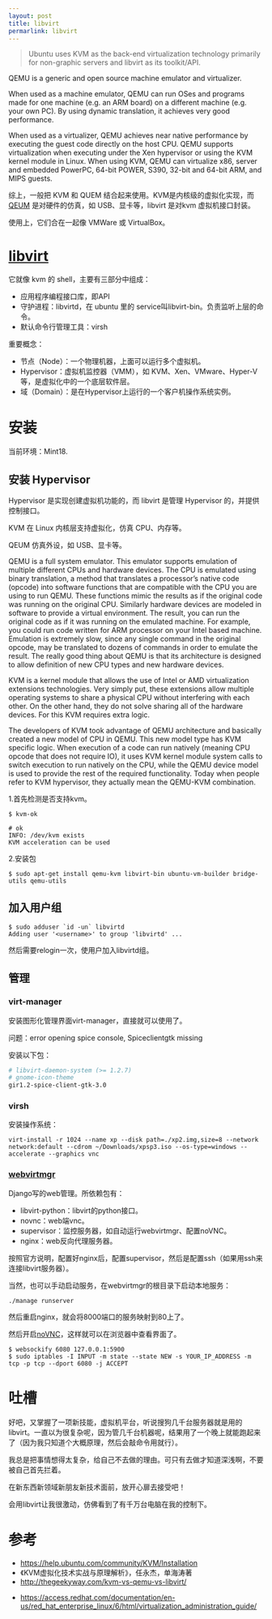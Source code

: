 ```yaml
---
layout: post
title: libvirt
permarlink: libvirt
---
```


> Ubuntu uses KVM as the back-end virtualization technology primarily for non-graphic servers and libvirt as its toolkit/API.

QEMU is a generic and open source machine emulator and virtualizer.

When used as a machine emulator, QEMU can run OSes and programs made for one machine (e.g. an ARM board) on a different machine (e.g. your own PC). By using dynamic translation, it achieves very good performance.

When used as a virtualizer, QEMU achieves near native performance by executing the guest code directly on the host CPU. QEMU supports virtualization when executing under the Xen hypervisor or using the KVM kernel module in Linux. When using KVM, QEMU can virtualize x86, server and embedded PowerPC, 64-bit POWER, S390, 32-bit and 64-bit ARM, and MIPS guests.

综上，一般把 KVM 和 QUEM 结合起来使用。KVM是内核级的虚拟化实现，而 [QEUM](https://qemu.org) 是对硬件的仿真，如 USB、显卡等，libvirt 是对kvm 虚拟机接口封装。

使用上，它们合在一起像 VMWare 或 VirtualBox。


# [libvirt](https://libvirt.org/)

它就像 kvm 的 shell，主要有三部分中组成：

* 应用程序编程接口库，即API
* 守护进程：libvirtd，在 ubuntu 里的 service叫libvirt-bin。负责监听上层的命令。
* 默认命令行管理工具：virsh

重要概念：

* 节点（Node）：一个物理机器，上面可以运行多个虚拟机。
* Hypervisor：虚拟机监控器（VMM），如 KVM、Xen、VMware、Hyper-V 等，是虚拟化中的一个底层软件层。
* 域（Domain）：是在Hypervisor上运行的一个客户机操作系统实例。

# 安装
当前环境：Mint18.

## 安装 Hypervisor
Hypervisor 是实现创建虚拟机功能的，而 libvirt 是管理 Hypervisor 的，并提供控制接口。

KVM 在 Linux 内核层支持虚拟化，仿真 CPU、内存等。

QEUM 仿真外设，如 USB、显卡等。

QEMU is a full system emulator. This emulator supports emulation of multiple different CPUs and hardware devices. The CPU is emulated using binary translation, a method that translates a processor’s native code (opcode) into software functions that are compatible with the CPU you are using to run QEMU. These functions mimic the results as if the original code was running on the original CPU. Similarly hardware devices are modeled in software to provide a virtual environment. The result, you can run the original code as if it was running on the emulated machine. For example, you could run code written for ARM processor on your Intel based machine. Emulation is extremely slow, since any single command in the original opcode, may be translated to dozens of commands in order to emulate the result. The really good thing about QEMU is that its architecture is designed to allow definition of new CPU types and new hardware devices.

KVM is a kernel module that allows the use of Intel or AMD virtualization extensions technologies. Very simply put, these extensions allow multiple operating systems to share a physical CPU without interfering with each other. On the other hand, they do not solve sharing all of the hardware devices. For this KVM requires extra logic.

The developers of KVM took advantage of QEMU architecture and basically created a new model of CPU in QEMU. This new model type has KVM specific logic. When execution of a code can run natively (meaning CPU opcode that does not require IO), it uses KVM kernel module system calls to switch execution to run natively on the CPU, while the QEMU device model is used to provide the rest of the required functionality. Today when people refer to KVM hypervisor, they actually mean the QEMU-KVM combination.


1.首先检测是否支持kvm。

```
$ kvm-ok

# ok
INFO: /dev/kvm exists
KVM acceleration can be used

```

2.安装包

```
$ sudo apt-get install qemu-kvm libvirt-bin ubuntu-vm-builder bridge-utils qemu-utils
```


## 加入用户组

```
$ sudo adduser `id -un` libvirtd
Adding user '<username>' to group 'libvirtd' ...
```

然后需要relogin一次，使用户加入libvirtd组。

## 管理

### virt-manager
安装图形化管理界面virt-manager，直接就可以使用了。

问题：error opening spice console, Spiceclientgtk missing

安装以下包：

```bash
# libvirt-daemon-system (>= 1.2.7)
# gnome-icon-theme
gir1.2-spice-client-gtk-3.0
```

### virsh

安装操作系统：

```
virt-install -r 1024 --name xp --disk path=./xp2.img,size=8 --network network:default --cdrom ~/Downloads/xpsp3.iso --os-type=windows --accelerate --graphics vnc
```

### [webvirtmgr](https://github.com/retspen/webvirtmgr)
Django写的web管理。所依赖包有：

* libvirt-python：libvirt的python接口。
* novnc：web端vnc。
* supervisor：监控服务器，如自动运行webvirtmgr、配置noVNC。
* nginx：web反向代理服务器。


按照官方说明，配置好nginx后，配置supervisor，然后是配置ssh（如果用ssh来连接libvirt服务器）。


当然，也可以手动启动服务，在webvirtmgr的根目录下启动本地服务：

```
./manage runserver
```

然后重启nginx，就会将8000端口的服务映射到80上了。

然后开启[noVNC](https://github.com/kanaka/noVNC)，这样就可以在浏览器中查看界面了。

```
$ websockify 6080 127.0.0.1:5900
$ sudo iptables -I INPUT -m state --state NEW -s YOUR_IP_ADDRESS -m tcp -p tcp --dport 6080 -j ACCEPT
```


# 吐槽
好吧，又掌握了一项新技能，虚拟机平台，听说搜狗几千台服务器就是用的libvirt。一直以为很复杂呢，因为管几千台机器呢，结果用了一个晚上就能跑起来了（因为我只知道个大概原理，然后会敲命令用就行）。

我总是把事情想得太复杂，给自己不去做的理由。可只有去做才知道深浅啊，不要被自己首先拦着。

在新东西新领域新朋友新技术面前，放开心扉去接受吧！

会用libvirt让我很激动，仿佛看到了有千万台电脑在我的控制下。

# 参考

* https://help.ubuntu.com/community/KVM/Installation
* 《KVM虚拟化技术实战与原理解析》，任永杰，单海涛著
* http://thegeekyway.com/kvm-vs-qemu-vs-libvirt/
- https://access.redhat.com/documentation/en-us/red_hat_enterprise_linux/6/html/virtualization_administration_guide/
